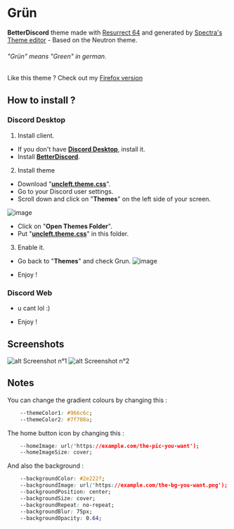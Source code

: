 # Grün
 **BetterDiscord** theme made with [Resurrect 64](https://lospec.com/palette-list/resurrect-64 "Resurrect 64 Palette") and generated by [Spectra's Theme editor](https://limeshark.dev/editor/ "Limeshark • Discord theme editor") - Based on the Neutron theme.
 
 ###### "Grün" means "Green" in german.
 
 Like this theme ? Check out my [Firefox version](https://github.com/Shad0w-57/Grun-Firefox "Shad0w-57/Grun-Firefox: Green and gloomy theme for Firefox Desktop ! Made with Firefox Colour. ")

## How to install ?
### Discord Desktop
1. Install client.
* If you don't have [__Discord Desktop__](https://discord.com/download "Download Discord to Talk, Chat, and Hang Out"), install it.
* Install [__BetterDiscord__](https://betterdiscord.app/ "The Discord Enhancement Project - BetterDiscord").
2. Install theme
* Download "[__uncleft.theme.css__](https://raw.githubusercontent.com/Shad0w57/Grun/master/uncleft.theme.css "https://raw.githubusercontent.com/Shad0w57/Grun/master/uncleft.theme.css")".
* Go to your Discord user settings.
* Scroll down and click on "__Themes__" on the left side of your screen.

![image](https://user-images.githubusercontent.com/115649477/199768572-c8ec04c0-ac5a-4b96-82f0-c5f0969f83fc.png)
* Click on "__Open Themes Folder__".
* Put "[__uncleft.theme.css__](https://raw.githubusercontent.com/Shad0w57/Grun/master/uncleft.theme.css "https://raw.githubusercontent.com/Shad0w57/Grun/master/uncleft.theme.css")" in this folder.
3. Enable it.
* Go back to "__Themes__" and check Grun.
![image](https://user-images.githubusercontent.com/115649477/199759816-2d9e2946-c9a6-4ada-a809-7eebb8307a05.png)

* Enjoy !

### Discord Web
* u cant lol :)

* Enjoy !

## Screenshots
![alt Screenshot n°1](https://raw.githubusercontent.com/Shad0w57/Grun-BetterDiscord/master/screenshots/uncleft_screenshot1.png "Discord server text channel")
![alt Screenshot n°2](https://raw.githubusercontent.com/Shad0w57/Grun-BetterDiscord/master/screenshots/uncleft_screenshot2.png "Discord user settings")


## Notes
You can change the gradient colours by changing this :
```css
    --themeColor1: #966c6c;
    --themeColor2: #7f708a;
```
The home button icon by changing this :
```css
    --homeImage: url('https://example.com/the-pic-you-want');
    --homeImageSize: cover;
```
And also the background :
```css
    --backgroundColor: #2e222f;
    --backgroundImage: url('https://example.com/the-bg-you-want.png');
    --backgroundPosition: center;
    --backgroundSize: cover;
    --backgroundRepeat: no-repeat;
    --backgroundBlur: 75px;
    --backgroundOpacity: 0.64;
```
